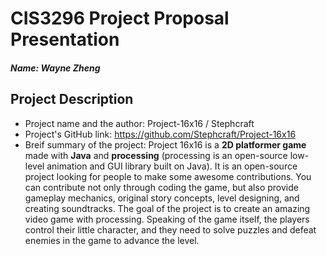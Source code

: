 # CIS3296 Project Proposal Presentation
##### Name: Wayne Zheng
## Project Description
* Project name and the author: Project-16x16 / Stephcraft
* Project's GitHub link: https://github.com/Stephcraft/Project-16x16
* Breif summary of the project: Project 16x16 is a **2D platformer game** made with **Java** and **processing** (processing is an open-source low-level animation and GUI library built on Java). 
It is an open-source project looking for people to make some awesome contributions. You can contribute not only through coding the game, but also provide gameplay mechanics, original story concepts, 
level designing, and creating soundtracks. The goal of the project is to create an amazing video game with processing. 
Speaking of the game itself, the players control their little character, and they need to solve puzzles and defeat enemies in the game to advance the level. 
